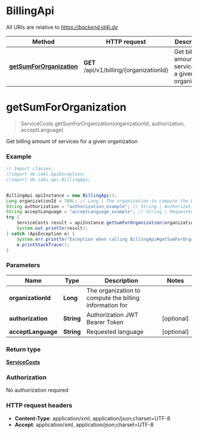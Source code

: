 # BillingApi

All URIs are relative to *https://backend.id4i.de*

Method | HTTP request | Description
------------- | ------------- | -------------
[**getSumForOrganization**](BillingApi.md#getSumForOrganization) | **GET** /api/v1/billing/{organizationId} | Get billing amount of services for a given organization


<a name="getSumForOrganization"></a>
# **getSumForOrganization**
> ServiceCosts getSumForOrganization(organizationId, authorization, acceptLanguage)

Get billing amount of services for a given organization

### Example
```java
// Import classes:
//import de.id4i.ApiException;
//import de.id4i.api.BillingApi;


BillingApi apiInstance = new BillingApi();
Long organizationId = 789L; // Long | The organization to compute the billing information for
String authorization = "authorization_example"; // String | Authorization JWT Bearer Token
String acceptLanguage = "acceptLanguage_example"; // String | Requested language
try {
    ServiceCosts result = apiInstance.getSumForOrganization(organizationId, authorization, acceptLanguage);
    System.out.println(result);
} catch (ApiException e) {
    System.err.println("Exception when calling BillingApi#getSumForOrganization");
    e.printStackTrace();
}
```

### Parameters

Name | Type | Description  | Notes
------------- | ------------- | ------------- | -------------
 **organizationId** | **Long**| The organization to compute the billing information for |
 **authorization** | **String**| Authorization JWT Bearer Token | [optional]
 **acceptLanguage** | **String**| Requested language | [optional]

### Return type

[**ServiceCosts**](ServiceCosts.md)

### Authorization

No authorization required

### HTTP request headers

 - **Content-Type**: application/xml, application/json;charset=UTF-8
 - **Accept**: application/xml, application/json;charset=UTF-8

